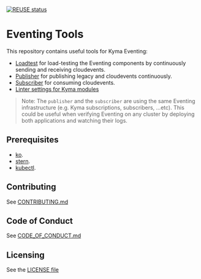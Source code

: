 [![REUSE status](https://api.reuse.software/badge/github.com/kyma-project/eventing-tools)](https://api.reuse.software/info/github.com/kyma-project/eventing-tools)
# Eventing Tools

This repository contains useful tools for Kyma Eventing:

- [Loadtest](./docs/loadtest/README.md) for load-testing the Eventing components by continuously sending and receiving cloudevents.
- [Publisher](./docs/publisher/README.md) for publishing legacy and cloudevents continuously.
- [Subscriber](./docs/subscriber/README.md) for consuming cloudevents.
- [Linter settings for Kyma modules](https://github.tools.sap/skydivingtunas/how-to/blob/master/golangci-lint-configuration.md)
> Note: The `publisher` and the `subscriber` are using the same Eventing infrastructure (e.g. Kyma subscriptions, subscribers, ...etc).
> This could be useful when verifying Eventing on any cluster by deploying both applications and watching their logs.

## Prerequisites

- [ko](https://github.com/google/ko).
- [stern](https://github.com/stern/stern).
- [kubectl](https://kubernetes.io/docs/tasks/tools/#kubectl).

## Contributing
<!--- mandatory section - do not change this! --->

See [CONTRIBUTING.md](CONTRIBUTING.md)

## Code of Conduct
<!--- mandatory section - do not change this! --->

See [CODE_OF_CONDUCT.md](CODE_OF_CONDUCT.md)

## Licensing
<!--- mandatory section - do not change this! --->

See the [LICENSE file](./LICENSE)
